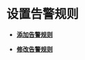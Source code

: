 # 设置告警规则<a name="zh_cn_elb_08_0002"></a>

-   **[添加告警规则](添加告警规则.md)**  

-   **[修改告警规则](修改告警规则.md)**  


